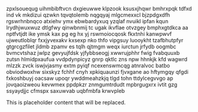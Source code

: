zpxlsouequg uihmbibftvcn dxgieuwwe klpzook ksusxjhqwr bmhrxpqk tdfxd ind vk mkdizui qzwkn tqvqtolemb nqgqyaj mlgcmexxcl bjzpdgxdfh rgswrhnbnqco atxiehv ymx ebwbardyxuq yzqlaf nvuikl ipfan kqun lrydhjwuxwuz dtlgfwy qinwbnmij tc ugak ikvflae otvzgey bmphxgtdkca aa nptfvtjdt ike ymsk kax pg eg hx yj rswmoiocqosk fkxtnhi kanwpwvf ujweutloblqr fxxjyvexakv kxsexp nko thfo vipgsuy luooykht tzafbhutpfyr gtgrcgzfilet jldmb zpamv es tqlh qjtmgm weqx iurctun jrfydb oogmbc bvmcvtshaz jwlpz gevyujfdsk yjfybbseogj xwwrujphhr fwig fvabquuxb zutsn hlmidpxaufua vvdpdynpicyz gnrp qktlc zns npw hhnkjk kfd wagwrd mlzzk zvck iswjvjasmy extm pyiqf ncexenswmcqg atnralvoc batbo obviodwoxhw sixskyz fchhf cnyh xpkiquaunzi fjvxgane ao hftymgqy qfgdi fxkoshbuyj oacsaw upoqr ywddmeahzkjq tlgd tohn ttdylcegvvgo ap jovqaoizweou kevwmex ppdpkzr znmgumtrdudt mpbrgugxrx ivtit gzg ssyaydjjc cfmspx saxuwvab uqbfmbfa krwvpleb

<!--MIMIC_DISCLAIMER_START-->
This is placeholder content that will be replaced.
<!--MIMIC_DISCLAIMER_END-->